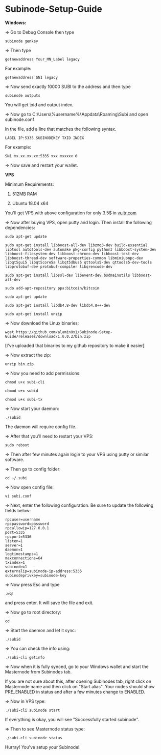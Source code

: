 # Subinode-Setup-Guide
**Windows:**

=> Go to Debug Console then type

```subinode genkey```

=> Then type

```getnewaddress Your_MN_Label legacy```

For example:

```getnewaddress SN1 legacy```

=> Now send exactly 10000 SUBI to the address and then type

```subinode outputs```

You will get txid and output index.

=> Now go to C:\Users\\%username%\Appdata\Roaming\Subi and open subinode.conf

In the file, add a line that matches the following syntax.

```LABEL IP:5335 SUBINODEKEY TXID INDEX```

For example:

```SN1 xx.xx.xx.xx:5335 xxx xxxxxx 0```

=> Now save and restart your wallet.


**VPS**

Minimum Requirements:

1. 512MB RAM

2. Ubuntu 18.04 x64

You'll get VPS with above configuration for only 3.5$ in <a href="https://www.vultr.com/?ref=7318863">vultr.com</a>

=> Now after buying VPS, open putty and login. Then install the following dependencies:

```sudo apt-get update```

```sudo apt-get install libboost-all-dev libzmq3-dev build-essential libtool autotools-dev automake pkg-config python3 libboost-system-dev libboost-filesystem-dev libboost-chrono-dev libboost-test-dev libboost-thread-dev software-properties-common libminiupnpc-dev libqt5gui5 libqt5core5a libqt5dbus5 qttools5-dev qttools5-dev-tools libprotobuf-dev protobuf-compiler libqrencode-dev```

```sudo apt-get install libssl-dev libevent-dev bsdmainutils libboost-all-dev```

```sudo add-apt-repository ppa:bitcoin/bitcoin```

```sudo apt-get update```

```sudo apt-get install libdb4.8-dev libdb4.8++-dev```

```sudo apt-get install unzip```

=> Now download the Linux binaries:

```wget https://github.com/alamin0x1/Subinode-Setup-Guide/releases/download/1.0.0.2/bin.zip```

[I've uploaded that binaries to my github repository to make it easier]

=> Now extract the zip:

```unzip bin.zip```

=> Now you need to add permissions:

```chmod u+x subi-cli```

```chmod u+x subid```

```chmod u+x subi-tx```

=> Now start your daemon:

```./subid```

The daemon will require config file.

=> After that you'll need to restart your VPS:

```sudo reboot```

=> Then after few minutes again login to your VPS using putty or similar software.

=> Then go to config folder:

```cd ~/.subi```

=> Now open config file:

```vi subi.conf```

=> Next, enter the following configuration. Be sure to update the following fields below:

```
rpcuser=username
rpcpassword=password
rpcallowip=127.0.0.1
port=5335
rpcport=5336
listen=1
server=1
daemon=1
logtimestamps=1
maxconnections=64
txindex=1
subinode=1
externalip=subinode-ip-address:5335
subinodeprivkey=subinode-key
```

=> Now press Esc and type

```:wq!```

and press enter. It will save the file and exit.

=> Now go to root directory:

```cd```

=> Start the daemon and let it sync:

```./subid```

=> You can check the info using:

```./subi-cli getinfo```

=> Now when it is fully synced, go to your Windows wallet and start the Masternode from Subinodes tab.

If you are not sure about this, after opening Subinodes tab, right click on Masternode name and then click on "Start alias". Your nodes should show PRE_ENABLED in status and after a few minutes change to ENABLED.

=> Now in VPS type:

```./subi-cli subinode start```

If everything is okay, you will see "Successfully started subinode".

=> Then to see Masternode status type:

```./subi-cli subinode status```

Hurray! You've setup your Subinode!
